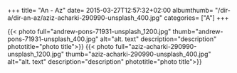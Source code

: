 +++
title= "An - Az"
date= 2015-03-27T12:57:32+02:00
albumthumb= "/dir-a/dir-an-az/aziz-acharki-290990-unsplash_400.jpg"
categories= ["A"]
+++

{{< photo full="andrew-pons-71931-unsplash_1200.jpg" thumb="andrew-pons-71931-unsplash_400.jpg" alt="alt. text" description="description" phototitle="photo title">}}
{{< photo full="aziz-acharki-290990-unsplash_1200.jpg" thumb="aziz-acharki-290990-unsplash_400.jpg" alt="alt. text" description="description" phototitle="photo title">}}